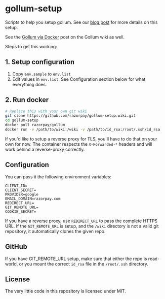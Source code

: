 # gollum-setup

Scripts to help you setup gollum. See our [blog post][blog] for more details on this setup.

See the [Gollum via Docker][docker] post on the Gollum wiki as well.

Steps to get this working:

## 1. Setup configuration

1. Copy `env.sample` to `env.list`
2. Edit values in `env.list`. See Configuration section below for what everything does.

## 2. Run docker 

```sh
# Replace this with your own git wiki
git clone https://github.com/razorpay/gollum-setup.wiki.git
cd gollum-setup
docker pull razorpay/gollum
docker run -v /path/to/wiki:/wiki -v /path/to/id_rsa:/root/.ssh/id_rsa -p 8080:8080 --env-file env.list razorpay/gollum
```

If you'd like to setup a reverse proxy for TLS, you'll have to do that on your own for now. The container respects the `X-Forwarded-*` headers and will work behind a reverse-proxy correctly.

## Configuration

You can pass it the following environment variables:

```
CLIENT_ID=
CLIENT_SECRET=
PROVIDER=google
EMAIL_DOMAIN=razorpay.com
REDIRECT_URL=
GIT_REMOTE_URL=
COOKIE_SECRET=
```

If you have a reverse proxy, use `REDIRECT_URL` to pass the complete HTTPS URL. If the `GIT_REMOTE_URL` is setup, and the `/wiki` directory is not a valid git repository, it automatically clones the given repo.

## GitHub

If you have GIT_REMOTE_URL setup, make sure that either the repo is read-world, or you mount the correct `id_rsa` file in the `/root/.ssh` directory.

## License

The very little code in this repository is licensed under MIT.

[docker]: https://github.com/gollum/gollum/wiki/Gollum-via-Docker
[blog]: https://razorpay.com/blog/TODO

